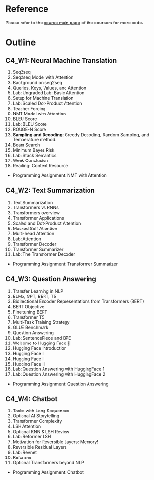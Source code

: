 # Reference
Please refer to the [course main page](https://www.coursera.org/learn/attention-models-in-nlp/home/welcome) of the coursera for more code. 

# Outline
## C4_W1: Neural Machine Translation
1. Seq2seq
2. Seq2seq Model with Attention
3. Background on seq2seq
4. Queries, Keys, Values, and Attention
5. Lab: Ungraded Lab: Basic Attention
6. Setup for Machine Translation
7. Lab: Scaled Dot-Product Attention
8. Teacher Forcing
9. NMT Model with Attention
10. BLEU Score
11. Lab: BLEU Score
12. ROUGE-N Score
13. **Sampling and Decoding**: Greedy Decoding, Random Sampling, and Temperature method.
14. Beam Search
15. Minimum Bayes Risk
16. Lab: Stack Semantics
17. Week Conclusion
18. Reading: Content Resource
- Programming Assignment: NMT with Attention

## C4_W2: Text Summarization
1. Text Summarization
2. Transformers vs RNNs
3. Transformers overview
4. Transformer Applications
5. Scaled and Dot-Product Attention
6. Masked Self Attention
7. Multi-head Attention
8. Lab: Attention
9. Transformer Decoder
10. Transformer Summarizer
11. Lab: The Transformer Decoder
- Programming Assignment: Transformer Summarizer

## C4_W3: Question Answering
1. Transfer Learning in NLP
2. ELMo, GPT, BERT, T5
3. Bidirectional Encoder Representations from Transformers (BERT)
4. BERT Objective
5. Fine tuning BERT
6. Transformer T5
7. Multi-Task Training Strategy
8. GLUE Benchmark
9. Question Answering
10. Lab: SentencePiece and BPE
11. Welcome to Hugging Face 🤗
12. Hugging Face Introduction
13. Hugging Face I
14. Hugging Face II
15. Hugging Face III
16. Lab: Question Answering with HuggingFace 1
17. Lab: Question Answering with HuggingFace 2
- Programming Assignment: Question Answering

## C4_W4: Chatbot
1. Tasks with Long Sequences
2. Optional AI Storytelling
3. Transformer Complexity
4. LSH Attention
5. Optional KNN & LSH Review
6. Lab: Reformer LSH
7. Motivation for Reversible Layers: Memory!
8. Reversible Residual Layers
9. Lab: Revnet
10. Reformer
11. Optional Transformers beyond NLP

- Programming Assignment: Chatbot
